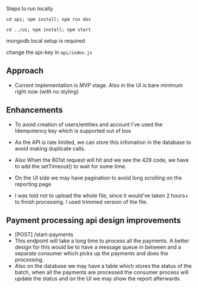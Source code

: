 

Steps to run locally

`cd api; npm install; npm run dev`

`cd ../ui; npm install; npm start`

mongodb local setup is required

change the api-key in `api/index.js`


## Approach
- Current implementation is MVP stage. Also in the UI is bare minimum right now (with no styling)

## Enhancements
- To avoid creation of users/entities and account I've used the Idempotency key which is supported out of box

- As the API is rate limited, we can store this infomation in the database to avoid making duplicate calls.

- Also When the 601st request will hit and we see the 429 code, we have to add the setTimeout() to wait for some time.

- On the UI side we may have pagination to avoid long scrolling on the reporting page

- I was told not to upload the whole file, since it would've taken 2 hours+ to finish processing. I used trimmed version of the file.

## Payment processing api design improvements 
- [POST] /start-payments
- This endpoint will take a long time to process all the payments. A better design for this would be to have a message queue in between and a separate consumer which picks up the payments and does the processing.
- Also on the database we may have a table which stores the status of the batch, when all the payments are processed the consumer process will update the status and on the UI we may show the report afterwards.
